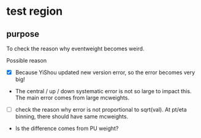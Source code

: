 # test region
## purpose
To check the reason why eventweight becomes weird.

Possible reason
*[x] Because YiShou updated new version error, so the error becomes very big!
- The central / up / down systematic error is not so large to impact this. The main error comes from large mcweights.
*[ ] check the reason why error is not proportional to sqrt(val). At pt/eta binning, there should have same mcweights.
- Is the difference comes from PU weight?

